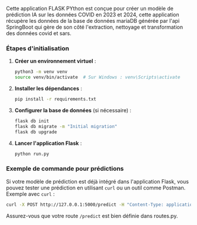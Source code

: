 Cette application FLASK PYthon est conçue pour créer un modèle de prédiction IA sur les données COVID en 2023 et 2024, cette application récupère les données de la base de données mariaDB générée par l'api SpringBoot qui gère de son côté l'extraction, nettoyage et transformation des données covid et sars.

### Étapes d'initialisation

1. **Créer un environnement virtuel** :
   ```bash
   python3 -m venv venv
   source venv/bin/activate  # Sur Windows : venv\Scripts\activate
   ```

2. **Installer les dépendances** :
   ```bash
   pip install -r requirements.txt
   ```

3. **Configurer la base de données** (si nécessaire) :
   ```bash
   flask db init
   flask db migrate -m "Initial migration"
   flask db upgrade
   ```

4. **Lancer l'application Flask** :
   ```bash
   python run.py
   ```

### Exemple de commande pour prédictions
Si votre modèle de prédiction est déjà intégré dans l'application Flask, vous pouvez tester une prédiction en utilisant `curl` ou un outil comme Postman. Exemple avec `curl` :
```bash
curl -X POST http://127.0.0.1:5000/predict -H "Content-Type: application/json" -d '{"input_data": [1.0, 2.0, 3.0]}'
```

Assurez-vous que votre route `/predict` est bien définie dans routes.py.